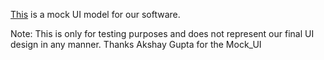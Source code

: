[This](http://cse300-group4.googlecode.com/svn/wiki/Mock%20UI.pptx) is a mock UI model for our software.

Note: This is only for testing purposes and does not represent our
final UI design in any manner. Thanks Akshay Gupta for the Mock\_UI